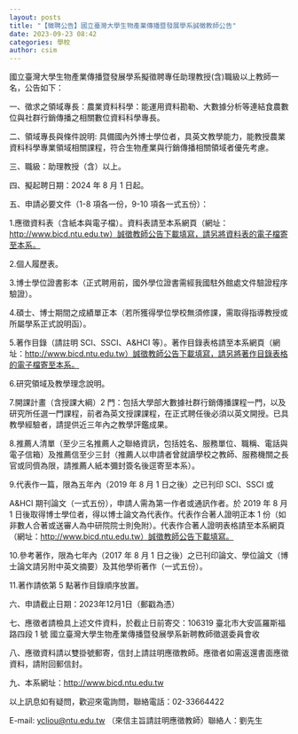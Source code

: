 ```yaml
---
layout: posts
title: "【徵聘公告】國立臺灣大學生物產業傳播暨發展學系誠徵教師公告"
date: 2023-09-23 08:42
categories: 學校
author: csim
---
```


國立臺灣大學生物產業傳播暨發展學系擬徵聘專任助理教授(含)職級以上教師一名，公告如下：

一、徵求之領域專長：農業資料科學：能運用資料勘勒、大數據分析等連結食農數位與社群行銷傳播之相關數位資料科學專長。

二、領域專長與條件說明: 具備國內外博士學位者，具英文教學能力，能教授農業資料科學專業領域相關課程，符合生物產業與行銷傳播相關領域者優先考慮。

三、職級：助理教授（含）以上。

四、擬起聘日期：2024 年 8 月 1 日起。

五、申請必要文件（1-8 項各一份，9-10 項各一式五份）：

1.應徵資料表（含紙本與電子檔）。資料表請至本系網頁（網址： http://www.bicd.ntu.edu.tw）誠徵教師公告下載填寫，請另將資料表的電子檔寄至本系。

2.個人履歷表。

3.博士學位證書影本（正式聘用前，國外學位證書需經我國駐外館處文件驗證程序驗證）。

4.碩士、博士期間之成績單正本（若所獲得學位學校無須修課，需取得指導教授或所屬學系正式說明函）。

5.著作目錄（請註明 SCI、SSCI、A&HCI 等）。著作目錄表格請至本系網頁（網址：http://www.bicd.ntu.edu.tw）誠徵教師公告下載填寫，請另將著作目錄表格的電子檔寄至本系。

6.研究領域及教學理念說明。

7.開課計畫（含授課大綱）2 門：包括大學部大數據社群行銷傳播課程一門，以及研究所任選一門課程，前者為英文授課課程，在正式聘任後必須以英文開授。已具教學經驗者，請提供近三年內之教學評鑑成果。

8.推薦人清單（至少三名推薦人之聯絡資訊，包括姓名、服務單位、職稱、電話與電子信箱）及推薦信至少三封（推薦人以申請者曾就讀學校之教師、服務機關之長官或同儕為限，請推薦人紙本彌封簽名後逕寄至本系）。

9.代表作一篇，限為五年內（2019 年 8 月 1 日之後）之已刊印 SCI、SSCI 或

A&HCI 期刊論文（一式五份），申請人需為第一作者或通訊作者。於 2019 年 8 月 1 日後取得博士學位者，得以博士論文為代表作。代表作合著人證明正本 1 份（如非數人合著或送審人為中研院院士則免附）。代表作合著人證明表格請至本系網頁（網址：http://www.bicd.ntu.edu.tw）誠徵教師公告下載填寫。

10.參考著作，限為七年內（2017 年 8 月 1 日之後）之已刊印論文、學位論文（博士論文請另附中英文摘要）及其他學術著作（一式五份）。

11.著作請依第 5 點著作目錄順序放置。

六、申請截止日期：2023年12月1日（郵戳為憑）

七、應徵者請檢具上述文件資料，於截止日前寄交：106319 臺北市大安區羅斯福路四段 1 號 國立臺灣大學生物產業傳播暨發展學系新聘教師徵選委員會收

八、應徵資料請以雙掛號郵寄，信封上請註明應徵教師。應徵者如需返還書面應徵資料，請附回郵信封。

九、本系網址：http://www.bicd.ntu.edu.tw

以上訊息如有疑問，歡迎來電詢問，聯絡電話：02-33664422

E-mail: ycliou@ntu.edu.tw （來信主旨請註明應徵教師）聯絡人：劉先生
